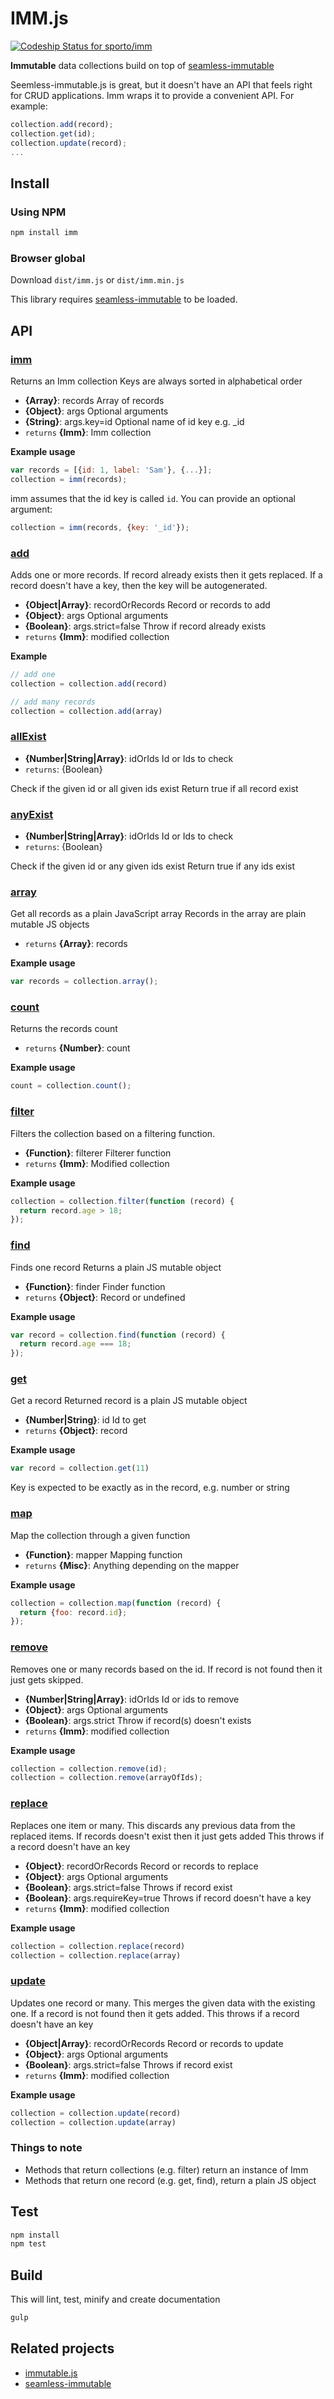 IMM.js
========

[ ![Codeship Status for sporto/imm](https://www.codeship.io/projects/c6ea6970-2eac-0132-d151-0605b547a2e8/status)](https://www.codeship.io/projects/39398)

__Immutable__ data collections build on top of [seamless-immutable](https://github.com/rtfeldman/seamless-immutable)

Seemless-immutable.js is great, but it doesn't have an API that feels right for CRUD applications. 
Imm wraps it to provide a convenient API. For example:

```js
collection.add(record);
collection.get(id);
collection.update(record);
...
```

Install
-------

### Using NPM

```bash
npm install imm
```

### Browser global

Download `dist/imm.js` or `dist/imm.min.js`

This library requires [seamless-immutable](https://github.com/rtfeldman/seamless-immutable) to be loaded.

## API
### [imm](src/imm.js#L136)

Returns an Imm collection Keys are always sorted in alphabetical order

* **{Array}**: records Array of records    
* **{Object}**: args Optional arguments    
* **{String}**: args.key=id Optional name of id key e.g. _id    
* `returns` **{Imm}**: Imm collection  

**Example usage**

```js
var records = [{id: 1, label: 'Sam'}, {...}];
collection = imm(records);
```

imm assumes that the id key is called `id`. You can provide an optional argument:

```js
collection = imm(records, {key: '_id'});
```

### [add](src/imm.js#L203)

Adds one or more records. If record already exists then it gets replaced. If a record doesn't have a key, then the key will be autogenerated.

* **{Object|Array}**: recordOrRecords Record or records to add    
* **{Object}**: args Optional arguments    
* **{Boolean}**: args.strict=false Throw if record already exists    
* `returns` **{Imm}**: modified collection  

**Example**

```js
// add one
collection = collection.add(record)

// add many records
collection = collection.add(array)
```

### [allExist](src/imm.js#L227)

* **{Number|String|Array}**: idOrIds Id or Ids to check    
* `returns`: {Boolean}  

Check if the given id or all given ids exist
Return true if all record exist

### [anyExist](src/imm.js#L244)

* **{Number|String|Array}**: idOrIds Id or Ids to check    
* `returns`: {Boolean}  

Check if the given id or any given ids exist
Return true if any ids exist

### [array](src/imm.js#L266)

Get all records as a plain JavaScript array Records in the array are plain mutable JS objects

* `returns` **{Array}**: records  

**Example usage**

```js
var records = collection.array();
```

### [count](src/imm.js#L288)

Returns the records count

* `returns` **{Number}**: count  

**Example usage**

```js
count = collection.count();
```

### [filter](src/imm.js#L307)

Filters the collection based on a filtering function.

* **{Function}**: filterer Filterer function    
* `returns` **{Imm}**: Modified collection  

**Example usage**

```js
collection = collection.filter(function (record) {
  return record.age > 18;
});
```

### [find](src/imm.js#L329)

Finds one record Returns a plain JS mutable object

* **{Function}**: finder Finder function    
* `returns` **{Object}**: Record or undefined  

**Example usage**

```js
var record = collection.find(function (record) {
  return record.age === 18;
});
```

### [get](src/imm.js#L355)

Get a record Returned record is a plain JS mutable object

* **{Number|String}**: id Id to get    
* `returns` **{Object}**: record  

**Example usage**

```js
var record = collection.get(11)
```

Key is expected to be exactly as in the record, e.g. number or string

### [map](src/imm.js#L376)

Map the collection through a given function

* **{Function}**: mapper Mapping function    
* `returns` **{Misc}**: Anything depending on the mapper  

**Example usage**

```js
collection = collection.map(function (record) {
  return {foo: record.id};
});
```

### [remove](src/imm.js#L398)

Removes one or many records based on the id. If record is not found then it just gets skipped.

* **{Number|String|Array}**: idOrIds Id or ids to remove    
* **{Object}**: args Optional arguments    
* **{Boolean}**: args.strict Throw if record(s) doesn't exists    
* `returns` **{Imm}**: modified collection  

**Example usage**

```js
collection = collection.remove(id);
collection = collection.remove(arrayOfIds);
```

### [replace](src/imm.js#L432)

Replaces one item or many. This discards any previous data from the replaced items. If records doesn't exist then it just gets added This throws if a record doesn't have an key

* **{Object}**: recordOrRecords Record or records to replace    
* **{Object}**: args Optional arguments    
* **{Boolean}**: args.strict=false Throws if record exist    
* **{Boolean}**: args.requireKey=true Throws if record doesn't have a key    
* `returns` **{Imm}**: modified collection  

**Example usage**

```js
collection = collection.replace(record)
collection = collection.replace(array)
```

### [update](src/imm.js#L511)

Updates one record or many. This merges the given data with the existing one. If a record is not found then it gets added. This throws if a record doesn't have an key

* **{Object|Array}**: recordOrRecords Record or records to update    
* **{Object}**: args Optional arguments    
* **{Boolean}**: args.strict=false Throws if record exist    
* `returns` **{Imm}**: modified collection  

**Example usage**

```js
collection = collection.update(record)
collection = collection.update(array)
```


### Things to note

- Methods that return collections (e.g. filter) return an instance of Imm
- Methods that return one record (e.g. get, find), return a plain JS object

Test
----

```bash
npm install
npm test
```

Build
-----

This will lint, test, minify and create documentation

```bash
gulp
```

Related projects
----------------

- [immutable.js](https://github.com/facebook/immutable-js)
- [seamless-immutable](https://github.com/rtfeldman/seamless-immutable)